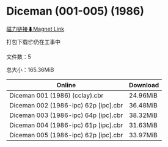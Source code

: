 # Diceman (001-005) (1986)

[磁力链接⬇Magnet Link](magnet:?xt=urn:btih:671c1a04926ef7d6a89c7a176274cfd8ee828850&dn=Diceman%20%28001-005%29%20%281986%29)

打包下载📦仍在工事中

文件数：5

总大小：165.36MiB

Online | Download
--- | ---
Diceman 001 (1986) (cclay).cbr | 24.96MiB
Diceman 002 (1986-ipc) 62p \[ipc\].cbr | 36.48MiB
Diceman 003 (1986-ipc) 64p \[ipc\].cbr | 38.32MiB
Diceman 004 (1986-ipc) 61p \[ipc\].cbr | 31.63MiB
Diceman 005 (1986-ipc) 62p \[ipc\].cbr | 33.97MiB